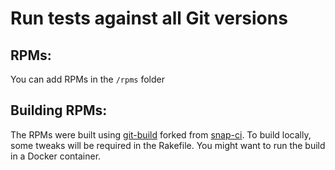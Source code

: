 # Run tests against all Git versions

## RPMs:
You can add RPMs in the `/rpms` folder

## Building RPMs:
The RPMs were built using [git-build](https://github.com/akshaydewan/git-build) forked from [snap-ci](https://github.com/snap-ci/git-build). To build locally, some tweaks will be required in the Rakefile. You might want to run the build in a Docker container.
